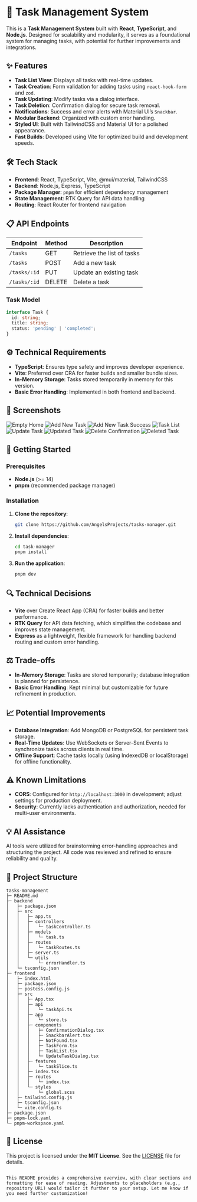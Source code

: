 # 📝 Task Management System

This is a **Task Management System** built with **React**, **TypeScript**, and **Node.js**. Designed for scalability and modularity, it serves as a foundational system for managing tasks, with potential for further improvements and integrations.

## ✨ Features

- **Task List View**: Displays all tasks with real-time updates.
- **Task Creation**: Form validation for adding tasks using `react-hook-form` and `zod`.
- **Task Updating**: Modify tasks via a dialog interface.
- **Task Deletion**: Confirmation dialog for secure task removal.
- **Notifications**: Success and error alerts with Material UI’s `Snackbar`.
- **Modular Backend**: Organized with custom error handling.
- **Styled UI**: Built with TailwindCSS and Material UI for a polished appearance.
- **Fast Builds**: Developed using Vite for optimized build and development speeds.

## 🛠️ Tech Stack

- **Frontend**: React, TypeScript, Vite, @mui/material, TailwindCSS
- **Backend**: Node.js, Express, TypeScript
- **Package Manager**: `pnpm` for efficient dependency management
- **State Management**: RTK Query for API data handling
- **Routing**: React Router for frontend navigation

## 📋 API Endpoints

| Endpoint          | Method | Description             |
|-------------------|--------|-------------------------|
| `/tasks`          | GET    | Retrieve the list of tasks |
| `/tasks`          | POST   | Add a new task          |
| `/tasks/:id`      | PUT    | Update an existing task |
| `/tasks/:id`      | DELETE | Delete a task           |

### **Task Model**

```typescript
interface Task {
  id: string;
  title: string;
  status: 'pending' | 'completed';
}
```

## ⚙️ Technical Requirements

- **TypeScript**: Ensures type safety and improves developer experience.
- **Vite**: Preferred over CRA for faster builds and smaller bundle sizes.
- **In-Memory Storage**: Tasks stored temporarily in memory for this version.
- **Basic Error Handling**: Implemented in both frontend and backend.

## 📸 Screenshots

![Empty Home](./screenshots/empty-home.png)
![Add New Task](./screenshots/add-new-task.png)
![Add New Task Success](./screenshots/add-new-task-success.png)
![Task List](./screenshots/task-list.png)
![Update Task](./screenshots/update-task.png)
![Updated Task](./screenshots/updated-task.png)
![Delete Confirmation](./screenshots/delete-confirmation.png)
![Deleted Task](./screenshots/deleted-task.png)

## 🚀 Getting Started

### Prerequisites

- **Node.js** (>= 14)
- **pnpm** (recommended package manager)

### Installation

1. **Clone the repository**:

    ```bash
    git clone https://github.com/AngelsProjects/tasks-manager.git
    ```

2. **Install dependencies**:

    ```bash
    cd task-manager
    pnpm install
    ```

3. **Run the application**:

    ```bash
    pnpm dev
    ```

## 🔍 Technical Decisions

- **Vite** over Create React App (CRA) for faster builds and better performance.
- **RTK Query** for API data fetching, which simplifies the codebase and improves state management.
- **Express** as a lightweight, flexible framework for handling backend routing and custom error handling.

## ⚖️ Trade-offs

- **In-Memory Storage**: Tasks are stored temporarily; database integration is planned for persistence.
- **Basic Error Handling**: Kept minimal but customizable for future refinement in production.
  
## 📈 Potential Improvements

- **Database Integration**: Add MongoDB or PostgreSQL for persistent task storage.
- **Real-Time Updates**: Use WebSockets or Server-Sent Events to synchronize tasks across clients in real time.
- **Offline Support**: Cache tasks locally (using IndexedDB or localStorage) for offline functionality.

## ⚠️ Known Limitations

- **CORS**: Configured for `http://localhost:3000` in development; adjust settings for production deployment.
- **Security**: Currently lacks authentication and authorization, needed for multi-user environments.

## 💡 AI Assistance

AI tools were utilized for brainstorming error-handling approaches and structuring the project. All code was reviewed and refined to ensure reliability and quality.

## 📁 Project Structure

```plaintext
tasks-management
├─ README.md
├─ backend
│   ├─ package.json
│   ├─ src
│   │   ├─ app.ts
│   │   ├─ controllers
│   │   │   └─ taskController.ts
│   │   ├─ models
│   │   │   └─ task.ts
│   │   ├─ routes
│   │   │   └─ taskRoutes.ts
│   │   ├─ server.ts
│   │   └─ utils
│   │       └─ errorHandler.ts
│   └─ tsconfig.json
├─ frontend
│   ├─ index.html
│   ├─ package.json
│   ├─ postcss.config.js
│   ├─ src
│   │   ├─ App.tsx
│   │   ├─ api
│   │   │   └─ taskApi.ts
│   │   ├─ app
│   │   │   └─ store.ts
│   │   ├─ components
│   │   │   ├─ ConfirmationDialog.tsx
│   │   │   ├─ SnackbarAlert.tsx
│   │   │   ├─ NotFound.tsx
│   │   │   ├─ TaskForm.tsx
│   │   │   ├─ TaskList.tsx
│   │   │   └─ UpdateTaskDialog.tsx
│   │   ├─ features
│   │   │   └─ taskSlice.ts
│   │   ├─ index.tsx
│   │   ├─ routes
│   │   │   └─ index.tsx
│   │   └─ styles
│   │       └─ global.scss
│   ├─ tailwind.config.js
│   ├─ tsconfig.json
│   └─ vite.config.ts
├─ package.json
├─ pnpm-lock.yaml
└─ pnpm-workspace.yaml
```

## 📄 License

This project is licensed under the **MIT License**. See the [LICENSE](LICENSE) file for details.
```

This README provides a comprehensive overview, with clear sections and formatting for ease of reading. Adjustments to placeholders (e.g., repository URL) would tailor it further to your setup. Let me know if you need further customization!